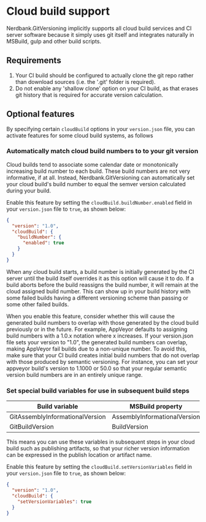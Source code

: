 # Cloud build support

Nerdbank.GitVersioning implicitly supports all cloud build services and CI
server software because it simply uses git itself and integrates naturally
in MSBuild, gulp and other build scripts.

## Requirements

1. Your CI build should be configured to actually clone the git repo rather than
   download sources (i.e. the '.git' folder is required).
1. Do not enable any 'shallow clone' option on your CI build, as that erases
   git history that is required for accurate version calculation.

## Optional features

By specifying certain `cloudBuild` options in your `version.json` file,
you can activate features for some cloud build systems, as follows

### Automatically match cloud build numbers to to your git version

Cloud builds tend to associate some calendar date or monotonically increasing
build number to each build. These build numbers are not very informative, if at all.
Instead, Nerdbank.GitVersioning can automatically set your cloud build's
build number to equal the semver version calculated during your build. 

Enable this feature by setting the `cloudBuild.buildNumber.enabled` field
in your `version.json` file to `true`, as shown below:

```json
{
  "version": "1.0",
  "cloudBuild": {
    "buildNumber": {
      "enabled": true
    }
  }
}
```

When any cloud build starts, a build number is initially generated by the CI server until
the build itself overrides it as this option will cause it to do. If a build aborts before
the build reassigns the build number, it will remain at the cloud assigned build number.
This can show up in your build history with some failed builds having a different versioning
scheme than passing or some other failed builds.

When you enable this feature, consider whether this will cause the generated build numbers
to overlap with those generated by the cloud build previously or in the future.
For example, AppVeyor defaults to assigning build numbers with a 1.0.x notation where x
increases. If your version.json file sets your version to "1.0", the generated build numbers
can overlap, making AppVeyor fail builds due to a non-unique number. To avoid this,
make sure that your CI build creates initial build numbers that do not overlap with those
produced by semantic versioning. For instance, you can set your appveyor build's version
to 1.1000 or 50.0 so that your regular semantic version build numbers are in an entirely unique
range.

### Set special build variables for use in subsequent build steps

| Build variable | MSBuild property | Sample value
| --- | --- | --- |
| GitAssemblyInformationalVersion | AssemblyInformationalVersion | 1.3.1+g15e1898f47
| GitBuildVersion | BuildVersion | 1.3.1.57621

This means you can use these variables in subsequent steps in your cloud build
such as publishing artifacts, so that your richer version information can be
expressed in the publish location or artifact name.

Enable this feature by setting the `cloudBuild.setVersionVariables` field
in your `version.json` file to `true`, as shown below:

```json
{
  "version": "1.0",
  "cloudBuild": {
    "setVersionVariables": true
  }
}
```

[Issue37]: https://github.com/AArnott/Nerdbank.GitVersioning/issues/37
